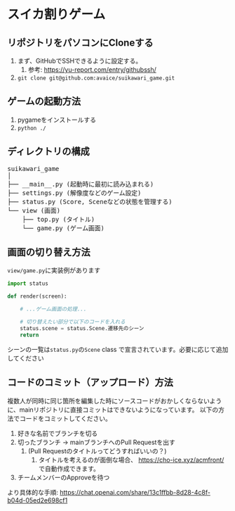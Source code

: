 # スイカ割りゲーム

## リポジトリをパソコンにCloneする

1. まず、GitHubでSSHできるように設定する。
    1. 参考: https://yu-report.com/entry/githubssh/
3. `git clone git@github.com:avaice/suikawari_game.git`

## ゲームの起動方法

1. pygameをインストールする
2. `python ./`

## ディレクトリの構成

<pre>
suikawari_game
│
├── __main__.py (起動時に最初に読み込まれる)
├── settings.py (解像度などのゲーム設定)
├── status.py (Score, Sceneなどの状態を管理する)
└── view (画面)
    ├── top.py (タイトル)
    └── game.py (ゲーム画面)
</pre>

## 画面の切り替え方法

`view/game.py`に実装例があります

```python
import status

def render(screen):

    # ...ゲーム画面の処理...

    # 切り替えたい部分で以下のコードを入れる
    status.scene = status.Scene.遷移先のシーン
    return
```

シーンの一覧は`status.py`の`Scene` class で宣言されています。必要に応じて追加してください

## コードのコミット（アップロード）方法

複数人が同時に同じ箇所を編集した時にソースコードがおかしくならないように、mainリポジトリに直接コミットはできないようになっています。
以下の方法でコードをコミットしてください。

1. 好きな名前でブランチを切る
2. 切ったブランチ -> mainブランチへのPull Requestを出す
    1. (Pull Requestのタイトルってどうすればいいの？)
        1. タイトルを考えるのが面倒な場合、 https://cho-ice.xyz/acmfront/ で自動作成できます。
3. チームメンバーのApproveを待つ

より具体的な手順: https://chat.openai.com/share/13c1ffbb-8d28-4c8f-b04d-05ed2e698cf1
